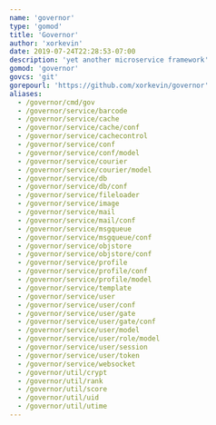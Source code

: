 ```yaml
---
name: 'governor'
type: 'gomod'
title: 'Governor'
author: 'xorkevin'
date: 2019-07-24T22:28:53-07:00
description: 'yet another microservice framework'
gomod: 'governor'
govcs: 'git'
gorepourl: 'https://github.com/xorkevin/governor'
aliases:
  - /governor/cmd/gov
  - /governor/service/barcode
  - /governor/service/cache
  - /governor/service/cache/conf
  - /governor/service/cachecontrol
  - /governor/service/conf
  - /governor/service/conf/model
  - /governor/service/courier
  - /governor/service/courier/model
  - /governor/service/db
  - /governor/service/db/conf
  - /governor/service/fileloader
  - /governor/service/image
  - /governor/service/mail
  - /governor/service/mail/conf
  - /governor/service/msgqueue
  - /governor/service/msgqueue/conf
  - /governor/service/objstore
  - /governor/service/objstore/conf
  - /governor/service/profile
  - /governor/service/profile/conf
  - /governor/service/profile/model
  - /governor/service/template
  - /governor/service/user
  - /governor/service/user/conf
  - /governor/service/user/gate
  - /governor/service/user/gate/conf
  - /governor/service/user/model
  - /governor/service/user/role/model
  - /governor/service/user/session
  - /governor/service/user/token
  - /governor/service/websocket
  - /governor/util/crypt
  - /governor/util/rank
  - /governor/util/score
  - /governor/util/uid
  - /governor/util/utime
---
```

